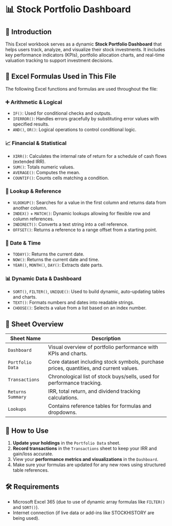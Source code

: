 # 📊 Stock Portfolio Dashboard

## 🧾 Introduction

This Excel workbook serves as a dynamic **Stock Portfolio Dashboard** that helps users track, analyze, and visualize their stock investments. It includes key performance indicators (KPIs), portfolio allocation charts, and real-time valuation tracking to support investment decisions.

## 📘 Excel Formulas Used in This File

The following Excel functions and formulas are used throughout the file:

### ➕ Arithmetic & Logical
- `IF()`: Used for conditional checks and outputs.
- `IFERROR()`: Handles errors gracefully by substituting error values with specified results.
- `AND()`, `OR()`: Logical operations to control conditional logic.

### 📈 Financial & Statistical
- `XIRR()`: Calculates the internal rate of return for a schedule of cash flows (extended IRR).
- `SUM()`: Totals numeric values.
- `AVERAGE()`: Computes the mean.
- `COUNTIF()`: Counts cells matching a condition.

### 🔗 Lookup & Reference
- `VLOOKUP()`: Searches for a value in the first column and returns data from another column.
- `INDEX()` + `MATCH()`: Dynamic lookups allowing for flexible row and column references.
- `INDIRECT()`: Converts a text string into a cell reference.
- `OFFSET()`: Returns a reference to a range offset from a starting point.

### 📅 Date & Time
- `TODAY()`: Returns the current date.
- `NOW()`: Returns the current date and time.
- `YEAR()`, `MONTH()`, `DAY()`: Extracts date parts.

### 📊 Dynamic Data & Dashboard
- `SORT()`, `FILTER()`, `UNIQUE()`: Used to build dynamic, auto-updating tables and charts.
- `TEXT()`: Formats numbers and dates into readable strings.
- `CHOOSE()`: Selects a value from a list based on an index number.

## 📁 Sheet Overview

| Sheet Name           | Description |
|----------------------|-------------|
| `Dashboard`          | Visual overview of portfolio performance with KPIs and charts. |
| `Portfolio Data`     | Core dataset including stock symbols, purchase prices, quantities, and current values. |
| `Transactions`       | Chronological list of stock buys/sells, used for performance tracking. |
| `Returns Summary`    | IRR, total return, and dividend tracking calculations. |
| `Lookups`            | Contains reference tables for formulas and dropdowns. |

## 📌 How to Use

1. **Update your holdings** in the `Portfolio Data` sheet.
2. **Record transactions** in the `Transactions` sheet to keep your IRR and gain/loss accurate.
3. View your **performance metrics and visualizations** in the `Dashboard`.
4. Make sure your formulas are updated for any new rows using structured table references.

## 🛠 Requirements

- Microsoft Excel 365 (due to use of dynamic array formulas like `FILTER()` and `SORT()`).
- Internet connection (if live data or add-ins like STOCKHISTORY are being used).
